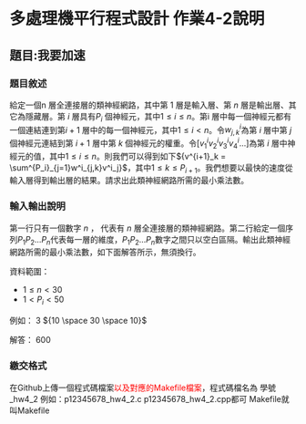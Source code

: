# 多處理機平行程式設計 作業4-2說明


## 題目:我要加速


### 題目敘述

給定一個n 層全連接層的類神經網路，其中第 ${1}$ 層是輸入層、第 ${n}$ 層是輸出層、其它為隱藏層。第 $i$ 層具有${P_i}$ 個神經元，其中${1 ≤ i ≤ n}$。第i 層中每一個神經元都有一個連結連到第$i+1$ 層中的每一個神經元，其中${1 ≤ i < n}$。令${w^i_{j,k}}$為第 $i$ 層中第 $j$ 個神經元連結到第 $i+1$ 層中第 $k$ 個神經元的權重。令${[v^i_1v^i_2v^i_3v^i_4...]}$為第 $i$ 層中神經元的值，其中${1 ≤ i ≤ n}$。則我們可以得到如下${v^{i+1}_k = \sum^{P_i}_{j=1}w^i_{j,k}v^i_j}$，其中${1 ≤ k ≤ P_{i+1}}$。我們想要以最快的速度從輸入層得到輸出層的結果。請求出此類神經網路所需的最小乘法數。

### 輸入輸出說明
第一行只有一個數字 ${n}$ ， 代表有 ${n}$ 層全連接層的類神經網路。第二行給定一個序列${P_1P_2... P_n}$代表每一層的維度，${P_1P_2... P_n}$數字之間只以空白區隔。輸出此類神經網路所需的最小乘法數，如下面解答所示，無須換行。

資料範圍：
* $1 \leq n < 30$
* $1 < P_i < 50$

例如：
${3}$ 
${10 \space 30 \space 10}$


解答：
${600}$



### 繳交格式

在Github上傳一個程式碼檔案<font color="#f00">以及對應的Makefile檔案</font>，程式碼檔名為 學號_hw4_2 
例如：p12345678_hw4_2.c p12345678_hw4_2.cpp都可
Makefile就叫Makefile